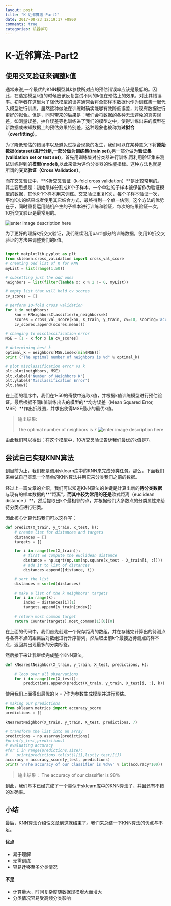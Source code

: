 ```yaml
---
layout: post
title: "K-近邻算法-Part2"
date: 2017-08-23 12:19:17 +0800
comments: true
categories: 机器学习
---
```



# K-近邻算法-Part2

## 使用交叉验证来调整k值

通常来说,一个最优的KNN模型其k参数所对应的预估错误率应该是最低的。因此，在选定模型k值的时候应该反复尝试不同的k值在预估上的效果，对比其错误率。初学者在这里为了降低模型的误差通常会将全部样本数据也作为训练集一起代入模型进行训练。虽然这种做法在训练时确实能够有效降低误差，对现有数据进行更好的拟合。但是，同时带来的后果是：我们会将数据的各种无法避免的真实误差，如测量误差，抽样误差等也训练进了我们的模型之中，使得训练出来的模型在新数据或未知数据上的预估效果特别差，这种现象也被称为**过拟合（overfitting）**。


为了降低预估的错误率以及避免过拟合现象的发生，我们可以在某种意义下将**原始数据(dataset)**进行分组,一部分做为**训练集(train set)**,另一部分做为**验证集(validation set or test set)**，首先用训练集对分类器进行训练,再利用验证集来测试训练得到的**模型(model)**,以此来做为评价分类器的性能指标。这种方法也就是所谓的**交叉验证（Cross Validation）**。


而在交叉验证中，**K折交叉验证（k-fold cross validation）**是比较常用的。其主要思想是：初始采样分割成K个子样本，一个单独的子样本被保留作为验证模型的数据，其他K-1个样本用来训练。交叉验证重复K次，每个子样本验证一次，平均K次的结果或者使用其它结合方式，最终得到一个单一估测。这个方法的优势在于，同时重复运用随机产生的子样本进行训练和验证，每次的结果验证一次，10折交叉验证是最常用的。


![enter image description here](https://kevinzakka.github.io/assets/k_fold_cv.jpg)


为了更好的理解k折交叉验证，我们继续沿用part1部分的训练数据，使用10折交叉验证的方法来调整我们的k值。

```python

import matplotlib.pyplot as plt
from sklearn.cross_validation import cross_val_score
# creating odd list of K for KNN
myList = list(range(1,50))

# subsetting just the odd ones
neighbors = list(filter(lambda x: x % 2 != 0, myList))

# empty list that will hold cv scores
cv_scores = []

# perform 10-fold cross validation
for k in neighbors:
    knn = KNeighborsClassifier(n_neighbors=k)
    scores = cross_val_score(knn, X_train, y_train, cv=10, scoring='accuracy')
    cv_scores.append(scores.mean())
    
# changing to misclassification error
MSE = [1 - x for x in cv_scores]

# determining best k
optimal_k = neighbors[MSE.index(min(MSE))]
print ("The optimal number of neighbors is %d" % optimal_k)

# plot misclassification error vs k
plt.plot(neighbors, MSE)
plt.xlabel('Number of Neighbors K')
plt.ylabel('Misclassification Error')
plt.show()
```
在上面的程序中，我们在1-50的奇数中选取k值，并根据k值训练模型进行预估验证。最后根据不同k值训练出去的模型的**均方误差（Mean Squared Error, MSE）**作出折线图，并求出使得MSE最小的最优k值。

> 输出结果:
> 
> The optimal number of neighbors is 7
![enter image description here](https://kevinzakka.github.io/assets/cv_knn.png)

由此我们可以得出：在这个模型中，10折交叉验证告诉我们最优的k值是7。

## 尝试自己实现KNN算法

到目前为止，我们都是调用sklearn库中的KNN来完成分类任务。那么，下面我们来尝试自己实现一个简单的KNN算法并用它来分类我们之前的数据。

经过上一篇文章的介绍，我们可以知道KNN算法的关键是计算出新的**待分类数据**与现有的样本数据的**“距离”**，而其中较为常用的还是**欧式距离（euclidean distance ）**。然后提取出k个最相邻的点，并根据他们大多数点的分类属性来给待分类点进行归类。


因此核心计算代码我们可以这样写：


```python
def predict(X_train, y_train, x_test, k):
	# create list for distances and targets
	distances = []
	targets = []

	for i in range(len(X_train)):
		# first we compute the euclidean distance
		distance = np.sqrt(np.sum(np.square(x_test - X_train[i, :])))
		# add it to list of distances
		distances.append([distance, i])

	# sort the list
	distances = sorted(distances)

	# make a list of the k neighbors' targets
	for i in range(k):
		index = distances[i][1]
		targets.append(y_train[index])

	# return most common target
	return Counter(targets).most_common(1)[0][0]
```

在上面的代码中，我们首先创建一个保存距离的数组，并在存储完计算出的待测点与各样本点的距离后对数组进行升序排列，然后取出前k个最接近待测点的样本点，返回其出现最多的分类标签。


然后接下来让我继续完成整个KNN算法。


```python
def kNearestNeighbor(X_train, y_train, X_test, predictions, k):

	# loop over all observations
	for i in range(len(X_test)):
		predictions.append(predict(X_train, y_train, X_test[i, :], k))
```


使用我们上面得出最优的 k = 7作为参数生成模型并进行预估。

```python
# making our predictions 
from sklearn.metrics import accuracy_score
predictions = []

kNearestNeighbor(X_train, y_train, X_test, predictions, 7)

# transform the list into an array
predictions = np.asarray(predictions)
#print(y_test,predictions)
# evaluating accuracy
#for i in range(predictions.size):
#    print(predictions.tolist()[i],list(y_test)[i])
accuracy = accuracy_score(y_test, predictions)
print('\nThe accuracy of our classifier is %d%%' % int(accuracy*100))
```
> 输出结果：
> The accuracy of our classifier is 98%

到此，我们基本已经完成了一个类似于sklearn库中的KNN算法了，并且还有不错的准确率。

## 小结

最后，KNN算法介绍性文章到这就结束了。我们来总结一下KNN算法的优点与不足。

#### 优点
+ 易于理解
+ 无需训练
+ 容易迁移至多分类情况

#### 不足
+ 计算量大，时间复杂度随数据规模增大而增大
+ 分类情况容易受高频分类影响

